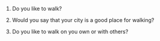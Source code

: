 1. Do you like to walk?

2. Would you say that your city is a good place for walking?

3. Do you like to walk on you own or with others?

